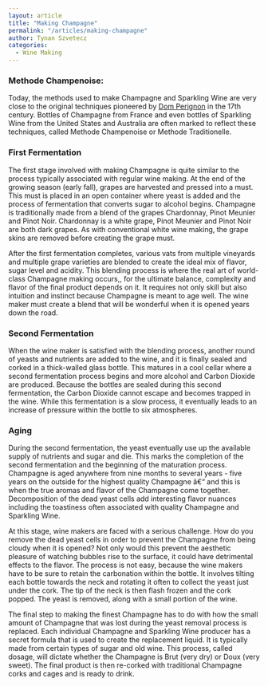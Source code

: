 ```yaml
---
layout: article
title: "Making Champagne"
permalink: "/articles/making-champagne"
author: Tynan Szvetecz
categories:
  - Wine Making
---
```


### Methode Champenoise:
Today, the methods used to make Champagne and Sparkling Wine are very close to the original techniques pioneered by <a href="/articles/history-of-champagne">Dom Perignon</a> in the 17th century. Bottles of Champagne from France and even bottles of Sparkling Wine from the United States and Australia are often marked to reflect these techniques, called Methode Champenoise or Methode Traditionelle. 

### First Fermentation
The first stage involved with making Champagne is quite similar to the process typically associated with regular wine making. At the end of the growing season (early fall), grapes are harvested and pressed into a must. This must is placed in an open container where yeast is added and the process of fermentation that converts sugar to alcohol begins. Champagne is traditionally made from a blend of the grapes Chardonnay, Pinot Meunier and Pinot Noir. Chardonnay is a white grape, Pinot Meunier and Pinot Noir are both dark grapes. As with conventional white wine making, the grape skins are removed before creating the grape must. 

After the first fermentation completes, various vats from multiple vineyards and multiple grape varieties are blended to create the ideal mix of flavor, sugar level and acidity. This blending process is where the real art of world-class Champagne making occurs,, for the ultimate balance, complexity and flavor of the final product depends on it. It requires not only skill but also intuition and instinct because Champagne is meant to age well. The wine maker must create a blend that will be wonderful when it is opened years down the road. 

### Second Fermentation
When the wine maker is satisfied with the blending process, another round of yeasts and nutrients are added to the wine, and it is finally sealed and corked in a thick-walled glass bottle. This matures in a cool cellar where a second fermentation process begins and more alcohol and Carbon Dioxide are produced. Because the bottles are sealed during this second fermentation, the Carbon Dioxide cannot escape and becomes trapped in the wine. While this fermentation is a slow process, it eventually leads to an increase of pressure within the bottle to six atmospheres.

 

### Aging
During the second fermentation, the yeast eventually use up the available supply of nutrients and sugar and die. This marks the completion of the second fermentation and the beginning of the maturation process. Champagne is aged anywhere from nine months to several years - five years on the outside for the highest quality Champagne â€“ and this is when the true aromas and flavor of the Champagne come together. Decomposition of the dead yeast cells add interesting flavor nuances including the toastiness often associated with quality Champagne and Sparkling Wine. 

At this stage, wine makers are faced with a serious challenge. How do you remove the dead yeast cells in order to prevent the Champagne from being cloudy when it is opened? Not only would this prevent the aesthetic pleasure of watching bubbles rise to the surface, it could have detrimental effects to the flavor. The process is not easy, because the wine makers have to be sure to retain the carbonation within the bottle. It involves tilting each bottle towards the neck and rotating it often to collect the yeast just under the cork. The tip of the neck is then flash frozen and the cork popped. The yeast is removed, along with a small portion of the wine. 

The final step to making the finest Champagne has to do with how the small amount of Champagne that was lost during the yeast removal process is replaced. Each individual Champagne and Sparkling Wine producer has a secret formula that is used to create the replacement liquid. It is typically made from certain types of sugar and old wine. This process, called dosage, will dictate whether the Champagne is Brut (very dry) or Doux (very sweet). The final product is then re-corked with traditional Champagne corks and cages and is ready to drink.